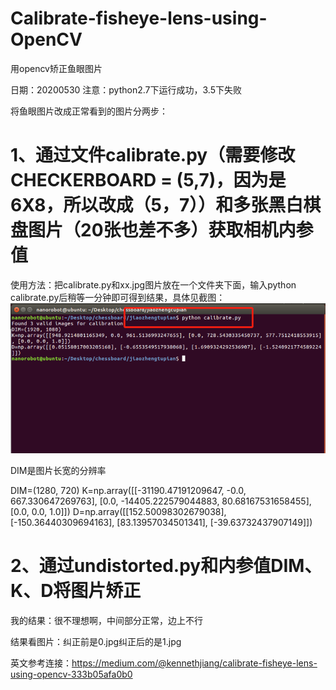 # Calibrate-fisheye-lens-using-OpenCV
用opencv矫正鱼眼图片


日期：20200530
注意：python2.7下运行成功，3.5下失败

将鱼眼图片改成正常看到的图片分两步：

# 1、通过文件calibrate.py（需要修改CHECKERBOARD = (5,7)，因为是6X8，所以改成（5，7））和多张黑白棋盘图片（20张也差不多）获取相机内参值
使用方法：把calibrate.py和xx.jpg图片放在一个文件夹下面，输入python calibrate.py后稍等一分钟即可得到结果，具体见截图：
![image](https://github.com/lengkujiaai/Calibrate-fisheye-lens-using-OpenCV/blob/main/img_readme/get_parameters.png)

DIM是图片长宽的分辨率

DIM=(1280, 720)
K=np.array([[-31190.47191209647, -0.0, 667.330647269763], [0.0, -14405.222579044883, 80.68167531658455], [0.0, 0.0, 1.0]])
D=np.array([[152.50098302679038], [-150.36440309694163], [83.13957034501341], [-39.63732437907149]])

# 2、通过undistorted.py和内参值DIM、K、D将图片矫正
我的结果：很不理想啊，中间部分正常，边上不行

结果看图片：纠正前是0.jpg纠正后的是1.jpg

英文参考连接：https://medium.com/@kennethjiang/calibrate-fisheye-lens-using-opencv-333b05afa0b0
